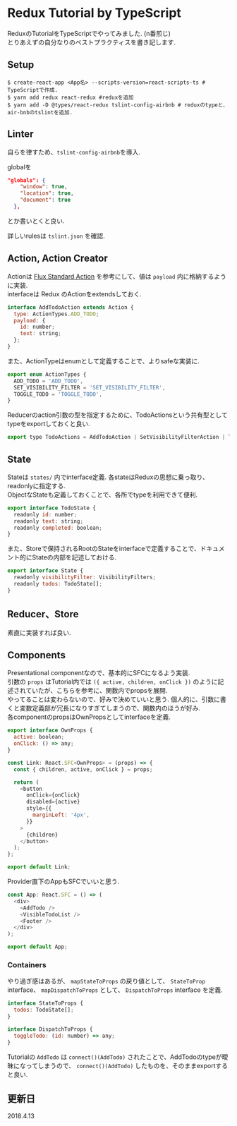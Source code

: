 # Redux Tutorial<TODO> by TypeScript
ReduxのTutorialをTypeScriptでやってみました. (n番煎じ)　  
とりあえずの自分なりのベストプラクティスを書き記します.


## Setup

```shell
$ create-react-app <App名> --scripts-version=react-scripts-ts # TypeScriptで作成.
$ yarn add redux react-redux #reduxを追加
$ yarn add -D @types/react-redux tslint-config-airbnb # reduxのtypeと、air-bnbのtslintを追加.
```

## Linter

自らを律すため、`tslint-config-airbnb`を導入.

globalを

```json
"globals": {
    "window": true,
    "location": true,
    "document": true
  },
```
とか書いとくと良い.   


詳しいrulesは `tslint.json` を確認.

## Action, Action Creator
Actionは [Flux Standard Action](https://github.com/redux-utilities/flux-standard-action) を参考にして、値は `payload` 内に格納するように実装.  
interfaceは Redux のActionをextendsしておく.

```js
interface AddTodoAction extends Action {
  type: ActionTypes.ADD_TODO;
  payload: {
    id: number;
    text: string;
  };
}
```

また、ActionTypeはenumとして定義することで、よりsafeな実装に.    


```js
export enum ActionTypes {
  ADD_TODO = 'ADD_TODO',
  SET_VISIBILITY_FILTER = 'SET_VISIBILITY_FILTER',
  TOGGLE_TODO = 'TOGGLE_TODO',
}

```

Reducerのaction引数の型を指定するために、TodoActionsという共有型としてtypeをexportしておくと良い.

```js
export type TodoActions = AddTodoAction | SetVisibilityFilterAction | ToggleTodoAction;
```


## State
Stateは `states/` 内でinterface定義. 各stateはReduxの思想に乗っ取り、readonlyに指定する.  
ObjectなStateも定義しておくことで、各所でtypeを利用できて便利.

```js
export interface TodoState {
  readonly id: number;
  readonly text: string;
  readonly completed: boolean;
}
```

また、Storeで保持されるRootのStateをinterfaceで定義することで、ドキュメント的にStateの内部を記述しておける.


```js
export interface State {
  readonly visibilityFilter: VisibilityFilters;
  readonly todos: TodoState[];
}
```

## Reducer、Store
素直に実装すれば良い.

## Components
Presentational componentなので、基本的にSFCになるよう実装.  
引数の `props` はTutorial内では `({ active, children, onClick })` のように記述されていたが、こちらを参考に、関数内でpropsを展開.  
やってることは変わらないので、好みで決めていいと思う. 個人的に、引数に書くと変数定義部が冗長になりすぎてしまうので、関数内のほうが好み.  
各componentのpropsはOwnPropsとしてinterfaceを定義.

```js
export interface OwnProps {
  active: boolean;
  onClick: () => any;
}

const Link: React.SFC<OwnProps> = (props) => {
  const { children, active, onClick } = props;

  return (
    <button
      onClick={onClick}
      disabled={active}
      style={{
        marginLeft: '4px',
      }}
    >
      {children}
    </button>
  );
};

export default Link;
```

Provider直下のAppもSFCでいいと思う.

```js
const App: React.SFC = () => (
  <div>
    <AddTodo />
    <VisibleTodoList />
    <Footer />
  </div>
);

export default App;
```

### Containers
やり過ぎ感はあるが、 `mapStateToProps` の戻り値として、 `StateToProp` interface、 `mapDispatchToProps` として、 `DispatchToProps` interface を定義.

```js
interface StateToProps {
  todos: TodoState[];
}

interface DispatchToProps {
  toggleTodo: (id: number) => any;
}
```

Tutorialの `AddTodo` は `connect()(AddTodo)` されたことで、AddTodoのtypeが曖昧になってしまうので、 `connect()(AddTodo)` したものを、そのままexportすると良い.


## 更新日
2018.4.13
